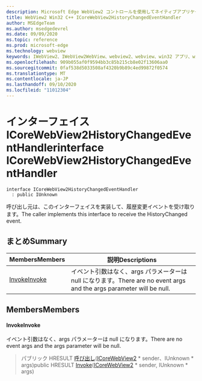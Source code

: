 ```yaml
---
description: Microsoft Edge WebView2 コントロールを使用してネイティブアプリケーションに web 技術 (HTML、CSS、JavaScript) を埋め込む
title: WebView2 Win32 C++ ICoreWebView2HistoryChangedEventHandler
author: MSEdgeTeam
ms.author: msedgedevrel
ms.date: 09/09/2020
ms.topic: reference
ms.prod: microsoft-edge
ms.technology: webview
keywords: IWebView2、IWebView2WebView、webview2、webview、win32 アプリ、win32、edge、ICoreWebView2、ICoreWebView2Controller、browser control、edge html、ICoreWebView2HistoryChangedEventHandler
ms.openlocfilehash: 909b055af0f9594bb3c85b215cb8e02f13606aa0
ms.sourcegitcommit: 0faf538d5033508af4320b9b89c4ed99872f0574
ms.translationtype: MT
ms.contentlocale: ja-JP
ms.lasthandoff: 09/10/2020
ms.locfileid: "11012304"
---
```

# <span data-ttu-id="5b4fa-104">インターフェイス ICoreWebView2HistoryChangedEventHandler</span><span class="sxs-lookup"><span data-stu-id="5b4fa-104">interface ICoreWebView2HistoryChangedEventHandler</span></span> 

```
interface ICoreWebView2HistoryChangedEventHandler
  : public IUnknown
```

<span data-ttu-id="5b4fa-105">呼び出し元は、このインターフェイスを実装して、履歴変更イベントを受け取ります。</span><span class="sxs-lookup"><span data-stu-id="5b4fa-105">The caller implements this interface to receive the HistoryChanged event.</span></span>

## <span data-ttu-id="5b4fa-106">まとめ</span><span class="sxs-lookup"><span data-stu-id="5b4fa-106">Summary</span></span>

 <span data-ttu-id="5b4fa-107">Members</span><span class="sxs-lookup"><span data-stu-id="5b4fa-107">Members</span></span>                        | <span data-ttu-id="5b4fa-108">説明</span><span class="sxs-lookup"><span data-stu-id="5b4fa-108">Descriptions</span></span>
--------------------------------|---------------------------------------------
[<span data-ttu-id="5b4fa-109">Invoke</span><span class="sxs-lookup"><span data-stu-id="5b4fa-109">Invoke</span></span>](#invoke) | <span data-ttu-id="5b4fa-110">イベント引数はなく、args パラメーターは null になります。</span><span class="sxs-lookup"><span data-stu-id="5b4fa-110">There are no event args and the args parameter will be null.</span></span>

## <span data-ttu-id="5b4fa-111">Members</span><span class="sxs-lookup"><span data-stu-id="5b4fa-111">Members</span></span>

#### <span data-ttu-id="5b4fa-112">Invoke</span><span class="sxs-lookup"><span data-stu-id="5b4fa-112">Invoke</span></span> 

<span data-ttu-id="5b4fa-113">イベント引数はなく、args パラメーターは null になります。</span><span class="sxs-lookup"><span data-stu-id="5b4fa-113">There are no event args and the args parameter will be null.</span></span>

> <span data-ttu-id="5b4fa-114">パブリック HRESULT [呼び出し](#invoke)([ICoreWebView2](icorewebview2.md) \* sender、IUnknown \* args)</span><span class="sxs-lookup"><span data-stu-id="5b4fa-114">public HRESULT [Invoke](#invoke)([ICoreWebView2](icorewebview2.md) \* sender, IUnknown \* args)</span></span>


